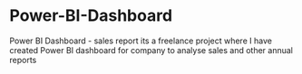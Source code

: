 # Power-BI-Dashboard
Power BI Dashboard - sales report
its a freelance project where I have created Power BI dashboard for company to analyse sales and other annual reports
